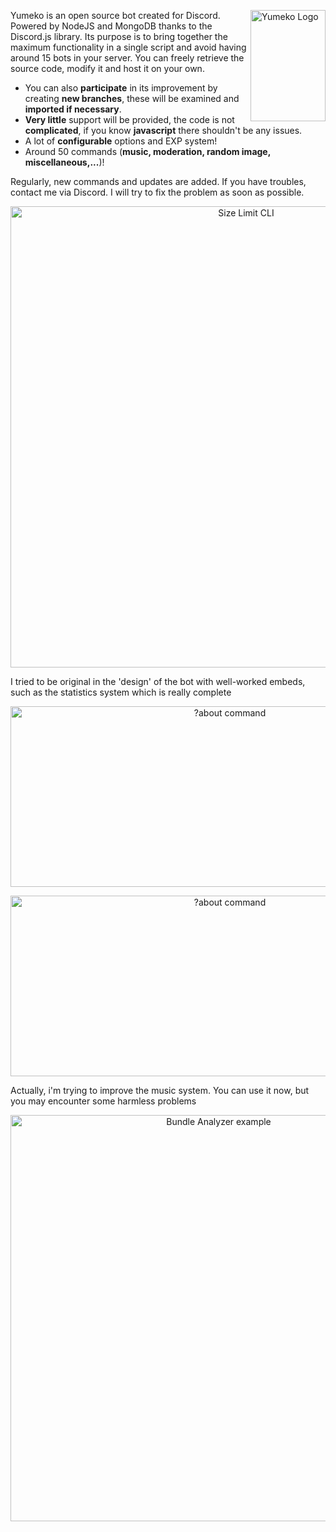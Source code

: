 <img src="https://cdn.discordapp.com/attachments/685246279495712889/816676785788813332/avatar.jpg" align="right"
     alt="Yumeko Logo" width="120" height="178">

Yumeko is an open source bot created for Discord. Powered by NodeJS and MongoDB thanks to the Discord.js library.
Its purpose is to bring together the maximum functionality in a single script and avoid having around 15 bots in your server. 
You can freely retrieve the source code, modify it and host it on your own.


* You can also **participate** in its improvement by creating **new branches**, these will be examined and **imported if necessary**.
* **Very little** support will be provided, the code is not **complicated**, if you know **javascript** there shouldn't be any issues.
* A lot of **configurable** options and EXP system!
* Around 50 commands (**music, moderation, random image, miscellaneous,...**)!

Regularly, new commands and updates are added. If you have troubles, contact me via Discord. I will try to fix the problem as soon as possible.

<p align="center">
  <img src="https://cdn.discordapp.com/attachments/685246279495712889/816680717169721374/unknown.png" alt="Size Limit CLI" width="738">
</p>

I tried to be original in the 'design' of the bot with well-worked embeds, such as the statistics system which is really complete
<p align="center">
<img src="https://cdn.discordapp.com/attachments/685246279495712889/816683050812440606/unknown.png"
  alt="?about command"
  width="686" height="289">
</p>


<p align="center">
<img src="https://cdn.discordapp.com/attachments/685246279495712889/816683050812440606/unknown.png"
  alt="?about command"
  width="686" height="289">
</p>

Actually, i'm trying to improve the music system. You can use it now, but you may encounter some harmless problems

<p align="center">
  <img src="https://cdn.discordapp.com/attachments/685246279495712889/816682150451347496/unknown.png" alt="Bundle Analyzer example" width="650">
</p>